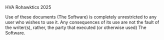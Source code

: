 HVA Rohawktics 2025

Use of these documents (The Software) is completely unrestricted to any user who wishes to use it. Any consequences of its use are not the fault of the writer(s), rather, the party that executed (or otherwise used) The Software.
